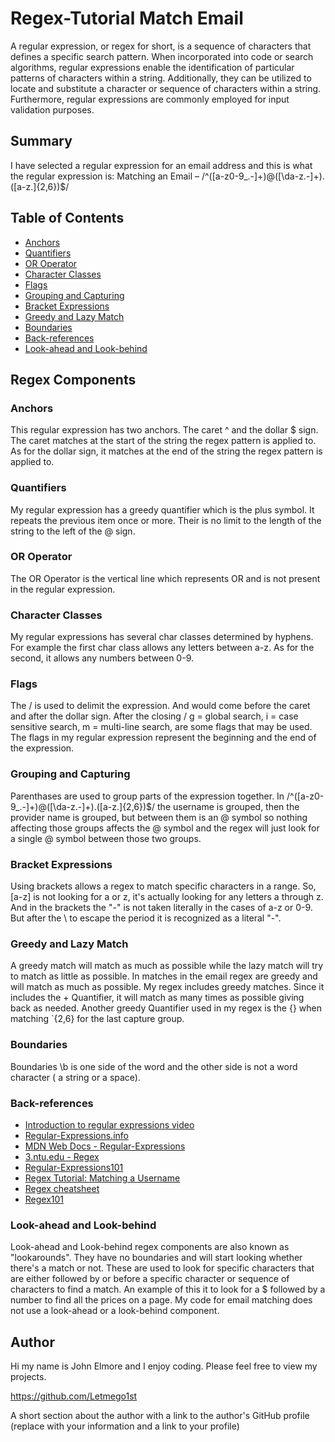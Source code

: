 # Regex-Tutorial Match Email

 A regular expression, or regex for short, is a sequence of characters that defines a specific search pattern. When incorporated into code or search algorithms, regular expressions enable the identification of particular patterns of characters within a string. Additionally, they can be utilized to locate and substitute a character or sequence of characters within a string. Furthermore, regular expressions are commonly employed for input validation purposes.

## Summary

I have selected a regular expression for an email address and this is what the regular expression is:
Matching an Email – /^([a-z0-9_\.-]+)@([\da-z\.-]+)\.([a-z\.]{2,6})$/

## Table of Contents

- [Anchors](#anchors)
- [Quantifiers](#quantifiers)
- [OR Operator](#or-operator)
- [Character Classes](#character-classes)
- [Flags](#flags)
- [Grouping and Capturing](#grouping-and-capturing)
- [Bracket Expressions](#bracket-expressions)
- [Greedy and Lazy Match](#greedy-and-lazy-match)
- [Boundaries](#boundaries)
- [Back-references](#back-references)
- [Look-ahead and Look-behind](#look-ahead-and-look-behind)

## Regex Components

### Anchors
This regular expression has two anchors. The caret ^ and the dollar $ sign. The caret matches at the start of the string the regex pattern is applied to. As for the dollar sign, it matches at the end of the string the regex pattern is applied to.


### Quantifiers
My regular expression has a greedy quantifier which is the plus symbol. It repeats the previous item once or more. Their is no limit to the length of the string to the left of the @ sign. 


### OR Operator
The OR Operator is the vertical line which represents OR and is not present in the regular expression.


### Character Classes
My regular expressions has several char classes determined by hyphens. For example the first char class allows any letters between a-z. As for the second, it allows any numbers between 0-9. 


### Flags
The / is used to delimit the expression. And would come before the caret and after the dollar sign. After the closing / g = global search, i = case sensitive search, m = multi-line search, are some flags that may be used. The flags in my regular expression represent the beginning and the end of the expression.


### Grouping and Capturing
Parenthases are used to group parts of the expression together. In /^([a-z0-9_\.-]+)@([\da-z\.-]+)\.([a-z\.]{2,6})$/ the username is grouped, then the provider name is grouped, but between them is an @ symbol so nothing affecting those groups affects the @ symbol and the regex will just look for a single @ symbol between those two groups.


### Bracket Expressions
Using brackets allows a regex to match specific characters in a range. So, [a-z] is not looking for a or z, it's actually looking for any letters a through z. And in the brackets the "-" is not taken literally in the cases of a-z or 0-9. But after the \ to escape the period it is recognized as a literal "-".


### Greedy and Lazy Match
A greedy match will match as much as possible while the lazy match will try to match as little as possible. In matches in the email regex are greedy and will match as much as possible. My regex includes greedy matches. Since it includes the + Quantifier, it will match as many times as possible giving back as needed. Another greedy Quantifier used in my regex is the {} when matching `{2,6} for the last capture group.


### Boundaries
Boundaries \b is one side of the word and the other side is not a word character ( a string or a space).


### Back-references
- [Introduction to regular expressions video](https://www.youtube.com/watch?v=7DG3kCDx53c)
- [Regular-Expressions.info](https://www.regular-expressions.info/)
- [MDN Web Docs - Regular-Expressions](https://developer.mozilla.org/en-US/docs/Web/JavaScript/Guide/Regular_Expressions)
- [3.ntu.edu - Regex](https://www3.ntu.edu.sg/home/ehchua/programming/howto/Regexe.html)
- [Regular-Expressions101](https://regex101.com/)
- [Regex Tutorial: Matching a Username](https://coding-boot-camp.github.io/full-stack/computer-science/regex-tutorial)
- [Regex cheatsheet](https://dev.to/catherinecodes/a-regex-cheatsheet-for-all-those-regex-haters-and-lovers--2cj1)
- [Regex101](https://regexone.com/)


### Look-ahead and Look-behind
Look-ahead and Look-behind regex components are also known as "lookarounds". They have no boundaries and will start looking whether there's a match or not. These are used to look for specific characters that are either followed by or before a specific character or sequence of characters to find a match. An example of this it to look for a $ followed by a number to find all the prices on a page. My code for email matching does not use a look-ahead or a look-behind component.



## Author
Hi my name is John Elmore and I enjoy coding. Please feel free to view my projects.

https://github.com/Letmego1st

A short section about the author with a link to the author's GitHub profile (replace with your information and a link to your profile)
